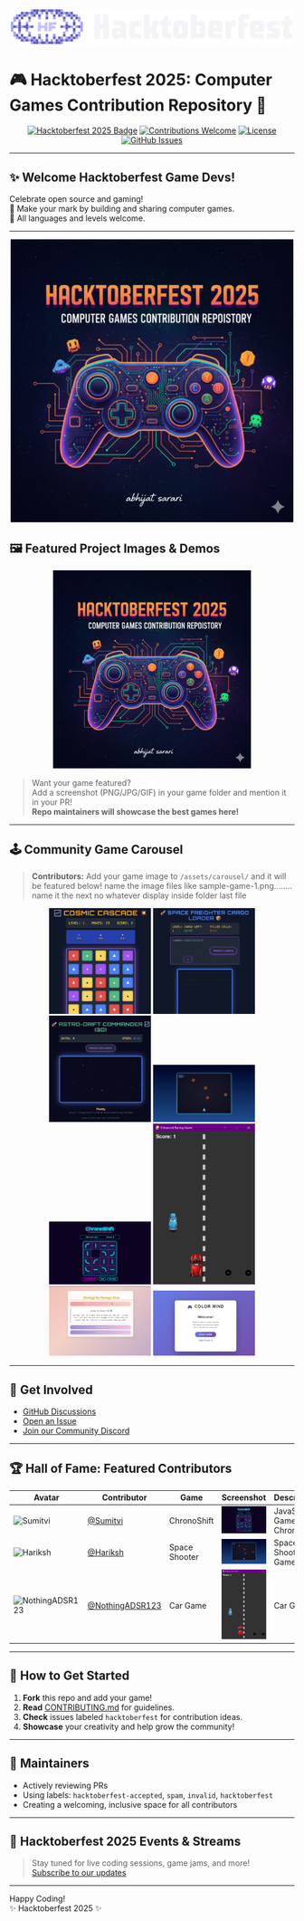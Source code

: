 <!-- Festive Hacktoberfest SVG Banner -->
<p align="center">
  <img src="logo-hacktoberfest-12--nav.0ac01b46.svg" alt="Hacktoberfest Banner" width="500"/>
</p>

# 🎮 Hacktoberfest 2025: Computer Games Contribution Repository 🎉

<!-- Badges -->
<p align="center">
  <a href="https://hacktoberfest.com/"><img src="https://img.shields.io/badge/Hacktoberfest-2025-purple?logo=hacktoberfest&logoColor=white" alt="Hacktoberfest 2025 Badge"/></a>
  <a href="CONTRIBUTING.md"><img src="https://img.shields.io/badge/contributions-welcome-brightgreen.svg?style=flat" alt="Contributions Welcome"/></a>
  <a href="LICENSE"><img src="https://img.shields.io/github/license/ABHIJATSARARI/hacktoberfest-2025-computer-games" alt="License"/></a>
  <a href="https://github.com/ABHIJATSARARI/hacktoberfest-2025-computer-games/issues"><img src="https://img.shields.io/github/issues/ABHIJATSARARI/hacktoberfest-2025-computer-games?color=yellow" alt="GitHub Issues"/></a>
</p>

---

## ✨ Welcome Hacktoberfest Game Devs!

Celebrate open source and gaming!  
🎯 Make your mark by building and sharing computer games.  
🚀 All languages and levels welcome.

---

<p align="center">
  <img src="Image.png" alt="Hacktoberfest Banner" width="500"/>
</p>




## 🖼️ Featured Project Images & Demos

<p align="center">
  <img src="Image.png" alt="Project Showcase" width="350"/>
</p>

> Want your game featured?  
> Add a screenshot (PNG/JPG/GIF) in your game folder and mention it in your PR!  
> **Repo maintainers will showcase the best games here!**

---

## 🕹️ Community Game Carousel

> **Contributors:** Add your game image to `/assets/carousel/` and it will be featured below!
> name the image files like sample-game-1.png........ name it the next no whatever display inside folder last file

<p align="center">
  <!-- Carousel placeholder: Add more images as contributors upload them! -->
  <img src="assets/carousel/sample-game-1.png" width="180"/>
  <img src="assets/carousel/sample-game-2.png" width="180"/>
  <img src="assets/carousel/sample-game-3.png" width="180"/>
  <img src="assets/carousel/sample-game-4.png" width="180"/>
  <img src="assets/carousel/sample-game-5.png" width="180"/>
  <img src="assets/carousel/sample-game-6.png" width="180"/>
  <img src="assets/carousel/sample-game-7.png" width="180"/>
  <img src="assets/carousel/sample-game-8.png" width="180"/>
</p>

---

## 💬 Get Involved

- [GitHub Discussions](https://github.com/ABHIJATSARARI/hacktoberfest-2025-computer-games/discussions)
- [Open an Issue](https://github.com/ABHIJATSARARI/hacktoberfest-2025-computer-games/issues)
- [Join our Community Discord](#) <!-- Add link if available -->

---

## 🏆 Hall of Fame: Featured Contributors

| Avatar | Contributor | Game | Screenshot | Description |
|--------|-------------|------|------------|-------------|
| ![Sumitvi](https://github.com/Sumitvi.png) | [@Sumitvi](https://github.com/Sumitvi) | ChronoShift | ![ChronoShift](assets/carousel/sample-game-5.png) | JavaScript Game ChronoShift |
| ![Hariksh](https://github.com/Hariksh.png) | [@Hariksh](https://github.com/Hariksh) | Space Shooter | ![Space Shooter](assets/carousel/sample-game-4.png) | Space Shooter Game |
| ![NothingADSR123](https://github.com/NothingADSR123.png) | [@NothingADSR123](https://github.com/NothingADSR123) | Car Game | ![Car Game](assets/carousel/sample-game-6.png) | Car Game |

---

## 📝 How to Get Started

1. **Fork** this repo and add your game!
2. **Read** [CONTRIBUTING.md](CONTRIBUTING.md) for guidelines.
3. **Check** issues labeled `hacktoberfest` for contribution ideas.
4. **Showcase** your creativity and help grow the community!

---

## 🎉 Maintainers

- Actively reviewing PRs
- Using labels: `hacktoberfest-accepted`, `spam`, `invalid`, `hacktoberfest`
- Creating a welcoming, inclusive space for all contributors

---

## 📢 Hacktoberfest 2025 Events & Streams

> Stay tuned for live coding sessions, game jams, and more!  
> [Subscribe to our updates](#)

---

Happy Coding!  
✨ Hacktoberfest 2025 ✨

